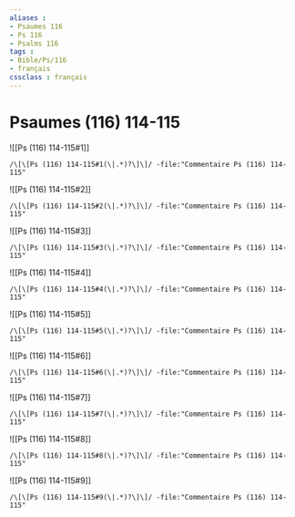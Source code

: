 ```yaml
---
aliases : 
- Psaumes 116
- Ps 116
- Psalms 116
tags : 
- Bible/Ps/116
- français
cssclass : français
---
```


# Psaumes (116) 114-115

![[Ps (116) 114-115#1]]

```query
/\[\[Ps (116) 114-115#1(\|.*)?\]\]/ -file:"Commentaire Ps (116) 114-115"
```

![[Ps (116) 114-115#2]]

```query
/\[\[Ps (116) 114-115#2(\|.*)?\]\]/ -file:"Commentaire Ps (116) 114-115"
```

![[Ps (116) 114-115#3]]

```query
/\[\[Ps (116) 114-115#3(\|.*)?\]\]/ -file:"Commentaire Ps (116) 114-115"
```

![[Ps (116) 114-115#4]]

```query
/\[\[Ps (116) 114-115#4(\|.*)?\]\]/ -file:"Commentaire Ps (116) 114-115"
```

![[Ps (116) 114-115#5]]

```query
/\[\[Ps (116) 114-115#5(\|.*)?\]\]/ -file:"Commentaire Ps (116) 114-115"
```

![[Ps (116) 114-115#6]]

```query
/\[\[Ps (116) 114-115#6(\|.*)?\]\]/ -file:"Commentaire Ps (116) 114-115"
```

![[Ps (116) 114-115#7]]

```query
/\[\[Ps (116) 114-115#7(\|.*)?\]\]/ -file:"Commentaire Ps (116) 114-115"
```

![[Ps (116) 114-115#8]]

```query
/\[\[Ps (116) 114-115#8(\|.*)?\]\]/ -file:"Commentaire Ps (116) 114-115"
```

![[Ps (116) 114-115#9]]

```query
/\[\[Ps (116) 114-115#9(\|.*)?\]\]/ -file:"Commentaire Ps (116) 114-115"
```

